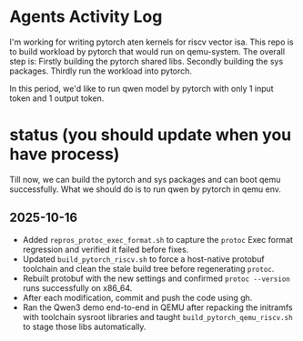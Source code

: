 # Agents Activity Log

I'm working for writing pytorch aten kernels for riscv vector isa.
This repo is to build workload by pytorch that would run on qemu-system.
The overall step is:
Firstly building the pytorch shared libs.
Secondly building the sys packages.
Thirdly run the workload into pytorch.

In this period, we'd like to run qwen model by pytorch with only 1 input token and 1 output token.

# status (you should update when you have process)
Till now, we can build the pytorch and sys packages and can boot qemu successfully.
What we should do is to run qwen by pytorch in qemu env.

## 2025-10-16
- Added `repros_protoc_exec_format.sh` to capture the `protoc` Exec format regression and verified it failed before fixes.
- Updated `build_pytorch_riscv.sh` to force a host-native protobuf toolchain and clean the stale build tree before regenerating `protoc`.
- Rebuilt protobuf with the new settings and confirmed `protoc --version` runs successfully on x86_64.
- After each modification, commit and push the code using gh.
- Ran the Qwen3 demo end-to-end in QEMU after repacking the initramfs with toolchain sysroot libraries and taught `build_pytorch_qemu_riscv.sh` to stage those libs automatically.
